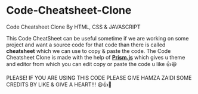 # Code-Cheatsheet-Clone
Code Cheatsheet Clone By HTML, CSS &amp; JAVASCRIPT 

This Code CheatSheet can be useful sometime if we are working on some project and want a source code for that code than there is called **cheatsheet** which we can use to copy & paste the code.
The Code Cheatsheet Clone is made with the help of [**Prism.js**](https://prismjs.com/) which gives u theme and editor from which you can edit copy or paste the code u like 👍😃

PLEASE! IF YOU ARE USING THIS CODE PLEASE GIVE HAMZA ZAIDI SOME CREDITS BY LIKE & GIVE A HEART!!! 😃👍💛
